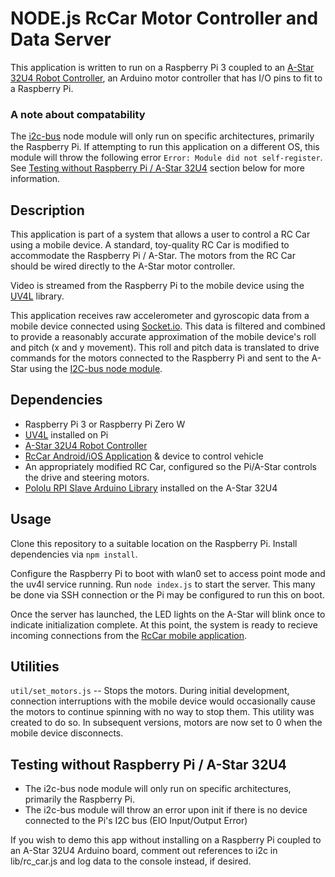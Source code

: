 # NODE.js RcCar Motor Controller and Data Server

This application is written to run on a Raspberry Pi 3 coupled to an [A-Star 32U4 Robot Controller](http://www.pololu.com/product/3117/), an Arduino motor controller that has I/O pins to fit to a Raspberry Pi.

### A note about compatability
The [i2c-bus](https://github.com/fivdi/i2c-bus) node module will only run on specific architectures, primarily the Raspberry Pi. If attempting to run this application on a different OS, this module will throw the following error `Error: Module did not self-register`. See [Testing without Raspberry Pi / A-Star 32U4](#testing-without-raspberry-pi--a-star-32u4) section below for more information.

## Description

This application is part of a system that allows a user to control a RC Car using a mobile device. A standard, toy-quality RC Car is modified to accommodate the Raspberry Pi / A-Star. The motors from the RC Car should be wired directly to the A-Star motor controller. 

Video is streamed from the Raspberry Pi to the mobile device using the [UV4L](https://www.linux-projects.org/uv4l/) library. 

This application receives raw accelerometer and gyroscopic data from a mobile device connected using [Socket.io](https://socket.io). This data is filtered and combined to provide a reasonably accurate approximation of the mobile device's roll and pitch (x and y movement). This roll and pitch data is translated to drive commands for the motors connected to the Raspberry Pi and sent to the A-Star using the [I2C-bus node module](https://github.com/fivdi/i2c-bus).


## Dependencies

* Raspberry Pi 3 or Raspberry Pi Zero W
* [UV4L](https://www.linux-projects.org/uv4l/) installed on Pi
* [A-Star 32U4 Robot Controller](http://www.pololu.com/product/3117/)
* [RcCar Android/iOS Application](https://github.com/arichner/RcCar) & device to control vehicle
* An appropriately modified RC Car, configured so the Pi/A-Star controls the drive and steering motors.
* [Pololu RPI Slave Arduino Library](https://github.com/pololu/pololu-rpi-slave-arduino-library) installed on the A-Star 32U4


## Usage

Clone this repository to a suitable location on the Raspberry Pi. Install dependencies via `npm install`. 

Configure the Raspberry Pi to boot with wlan0 set to access point mode and the uv4l service running. Run `node index.js` to start the server. This many be done via SSH connection or the Pi may be configured to run this on boot.

Once the server has launched, the LED lights on the A-Star will blink once to indicate initialization complete. At this point, the system is ready to recieve incoming connections from the [RcCar mobile application](https://github.com/arichner/RcCar). 


## Utilities

`util/set_motors.js` -- Stops the motors. During initial development, connection interruptions with the mobile device would occasionally cause the motors to continue spinning with no way to stop them. This utility was created to do so. In subsequent versions, motors are now set to 0 when the mobile device disconnects.


## Testing without Raspberry Pi / A-Star 32U4

* The i2c-bus node module will only run on specific architectures, primarily the Raspberry Pi.
* The i2c-bus module will throw an error upon init if there is no device connected to 
  the Pi's I2C bus (EIO Input/Output Error)

If you wish to demo this app without installing on a Raspberry Pi coupled to an A-Star 32U4 Arduino board, comment out references to i2c in lib/rc_car.js and log data to the console instead, if desired.
